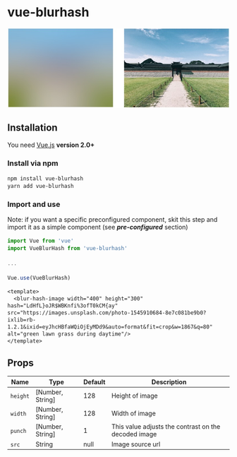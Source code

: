 # vue-blurhash

<p align="center">
  <img src="./vue-blurhash.jpg" alt="Blurhash vuejs plugin">
</p>

## Installation

You need [Vue.js](https://vuejs.org/) **version 2.0+**

### Install via npm

```bash
npm install vue-blurhash
yarn add vue-blurhash
```

### Import and use

Note: if you want a specific preconfigured component, skit this step and import it as a simple component (see ***pre-configured*** section)

```javascript
import Vue from 'vue'
import VueBlurHash from 'vue-blurhash'

...

Vue.use(VueBlurHash)
```

```vue
<template>
  <blur-hash-image width="400" height="300" hash="LdHfL}oJR$WBKnfi%3ofT0kCM{ay" src="https://images.unsplash.com/photo-1545910684-8e7c081be9b0?ixlib=rb-1.2.1&ixid=eyJhcHBfaWQiOjEyMDd9&auto=format&fit=crop&w=1867&q=80" alt="green lawn grass during daytime"/>
</template>
```

## Props

| Name          | Type              | Default                          | Description                                           |
|---------------|-------------------|---------------------------------|--------------------------------------------------------|
| `height`      | [Number, String]  | 128                             | Height of image                                        |
| `width`       | [Number, String]  | 128                             | Width of image                                         |
| `punch`       | [Number, String]  | 1                               | This value adjusts the contrast on the decoded image   |
| `src`         | String            | null                            | Image source url                                       |

